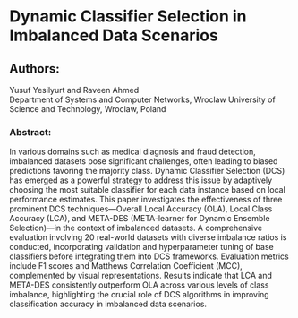 # Dynamic Classifier Selection in Imbalanced Data Scenarios

## Authors: 
Yusuf Yesilyurt and Raveen Ahmed\
Department of Systems and Computer Networks, Wroclaw University of Science and Technology, Wroclaw, Poland

### Abstract:
In various domains such as medical diagnosis and fraud detection, imbalanced datasets pose significant challenges, often leading to biased predictions favoring the majority class. Dynamic Classifier Selection (DCS) has emerged as a powerful strategy to address this issue by adaptively choosing the most suitable classifier for each data instance based on local performance estimates. This paper investigates the effectiveness of three prominent DCS techniques—Overall Local Accuracy (OLA), Local Class Accuracy (LCA), and META-DES (META-learner for Dynamic Ensemble Selection)—in the context of imbalanced datasets. A comprehensive evaluation involving 20 real-world datasets with diverse imbalance ratios is conducted, incorporating validation and hyperparameter tuning of base classifiers before integrating them into DCS frameworks. Evaluation metrics include F1 scores and Matthews Correlation Coefficient (MCC), complemented by visual representations. Results indicate that LCA and META-DES consistently outperform OLA across various levels of class imbalance, highlighting the crucial role of DCS algorithms in improving classification accuracy in imbalanced data scenarios.
